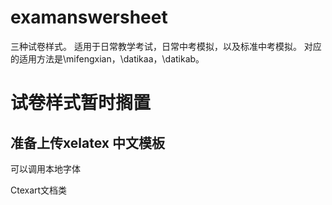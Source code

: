 # examanswersheet
三种试卷样式。
适用于日常教学考试，日常中考模拟，以及标准中考模拟。
对应的适用方法是\mifengxian，\datikaa，\datikab。

# 试卷样式暂时搁置

## 准备上传xelatex 中文模板

可以调用本地字体

Ctexart文档类
